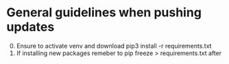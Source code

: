 # General guidelines when pushing updates
0) Ensure to activate venv and download pip3 install -r requirements.txt
1) If installing new packages remeber to pip freeze > requirements.txt after